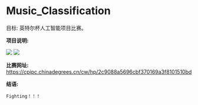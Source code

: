 # Music_Classification

目标: 英特尔杯人工智能项目比赛。

**项目说明:**  
    
![](https://img.shields.io/badge/language-python-green.svg) 
![](https://img.shields.io/badge/package-Tensorflow-redgreen.svg)  
    
**比赛网址:**  
https://cpipc.chinadegrees.cn/cw/hp/2c9088a5696cbf370169a3f8101510bd

    
**结语:**
    
    Fighting！！！
